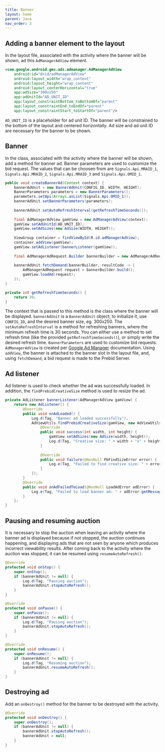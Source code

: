 ```yaml
---
title: Banner
layout: home
parent: Java
nav_order: 3
---
```



## Adding a banner element to the layout

In the layout file, associated with the activity where the banner will be shown, ad this `AdManagerAdView` element. 
```xml
<com.google.android.gms.ads.admanager.AdManagerAdView
    android:id="@+id/adManagerAdView"
    android:layout_width="wrap_content"
    android:layout_height="wrap_content"
    android:layout_centerHorizontal="true"
    app:adSize="300x250"
    app:adUnitId="AD_UNIT_ID"
    app:layout_constraintBottom_toBottomOf="parent"
    app:layout_constraintEnd_toEndOf="parent"
    app:layout_constraintStart_toStartOf="parent"/>
```
`AD_UNIT_ID` is a placeholder for ad unit ID. The banner will be constrained to the bottom of the layout and centered horizontally. Ad size and ad unit ID are necessary for the banner to be shown.

## Banner 
In the class, associated with the activity where the banner will be shown, add a method for banner ad. Banner parameters are used to customize the bid request. The values that can be choosen from are `Signals.Api.MRAID_1`, `Signals.Api.MRAID_2`, `Signals.Api.MRAID_3` and `Signals.Api.OMID_1`.
```java
public void createBannerAd(Context context) {
    bannerAdUnit = new BannerAdUnit(CONFIG_ID, WIDTH, HEIGHT);
    BannerParameters parameters = new BannerParameters();
    parameters.setApi(Arrays.asList(Signals.Api.OMID_1));
    bannerAdUnit.setBannerParameters(parameters);
    
    bannerAdUnit.setAutoRefreshInterval(getRefreshTimeSeconds());
    
    final AdManagerAdView gamView = new AdManagerAdView(context);
    gamView.setAdUnitId(AD_UNIT_ID);
    gamView.setAdSizes(new AdSize(WIDTH, HEIGHT));
    
    ViewGroup container = findViewById(R.id.adManagerAdView);
    container.addView(gamView);
    gamView.setAdListener(bannerListener(gamView));
    
    final AdManagerAdRequest.Builder bannerBuilder = new AdManagerAdRequest.Builder();
    
    bannerAdUnit.fetchDemand(bannerBuilder, resultCode -> {
        AdManagerAdRequest request = bannerBuilder.build();
        gamView.loadAd(request);
    });
}

private int getRefreshTimeSeconds() {
    return 30;
}
```
The context that is passed to this method is the class where the banner will be displayed. `bannerAdUnit` is a `BannerAdUnit` object; to initialize it, use `CONFIG_ID`, and the desired banner size, eg. 300x250. The `setAutoRefreshInterval` is a method for refreshing banners, where the minimum refresh time is 30 seconds. You can either use a method to set refresh time (like the provided `getRefreshTimeSeconds()`), or simply write the desired refresh time. 
`BannerParameters` are used to customize bid requests. `AdManagerAdView` is created per [Google Ad Manager] documentation. Using `addView`, the banner is attached to the banner slot in the layout file, and, using `fetchDemand`, a bid request is made to the Prebid Server.

## Ad listener

Ad listener is used to check whether the ad was successfully loaded. In addition, the `findPrebidCreativeSize` method is used to resize the ad.
```java
private AdListener bannerListener(AdManagerAdView gamView) {
    return new AdListener() {
        @Override
        public void onAdLoaded() {
            Log.d(Tag, "Banner ad loaded successfully");
            AdViewUtils.findPrebidCreativeSize(gamView, new AdViewUtils.PbFindSizeListener() {
                @Override
                public void success(int width, int height) {
                    gamView.setAdSizes(new AdSize(width, height));
                    Log.d(Tag, "Creative size: " + width + "x" + height);
                }
                
                @Override
                public void failure(@NonNull PbFindSizeError error) {
                    Log.e(Tag, "Failed to find creative size: " + error.getDescription());
                }
            });
        }
        @Override
        public void onAdFailedToLoad(@NonNull LoadAdError adError) {
            Log.e(Tag, "Failed to load banner ad: " + adError.getMessage());
        }
    };
}
```
## Pausing and resuming auction
It is necessary to stop the auction when leaving an activity where the banner ad is displayed because if not stopped, the auction continues happening, and displaying ads that are not seen by anyone which produces incorrect viewability results. After coming back to the activity where the auction was stopped, it can be resumed using `resumeAutoRefresh()`.
```java
@Override
protected void onStop() {
    super.onStop();
    if (bannerAdUnit != null) {
        Log.d(Tag, "Pausing auction");
        bannerAdUnit.stopAutoRefresh();
    }
}

@Override
protected void onPause() {
    super.onPause();
    if (bannerAdUnit != null) {
        Log.d(Tag, "Pausing auction");
        bannerAdUnit.stopAutoRefresh();
    }
}

@Override
protected void onResume() {
    super.onResume();
    if (bannerAdUnit != null) {
        Log.d(Tag, "Resuming auction");
        bannerAdUnit.resumeAutoRefresh();
    }
}
```

## Destroying ad

Add an `onDestroy()` method for the banner to be destroyed with the activity.
```java
@Override
protected void onDestroy() {
    super.onDestroy();
    if (bannerAdUnit != null) {
        bannerAdUnit.stopAutoRefresh();
        bannerAdUnit = null;
    }
}
```

[Google Ad Manager]: https://developers.google.com/ad-manager/mobile-ads-sdk/android/banner#add_adview
